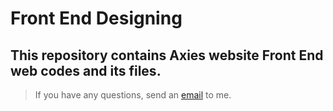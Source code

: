 # Front End Designing

## This repository contains Axies website Front End web codes and its files.

> If you have any questions, send an [email](mailto:vidaaheidari@gmail.com) to me.

